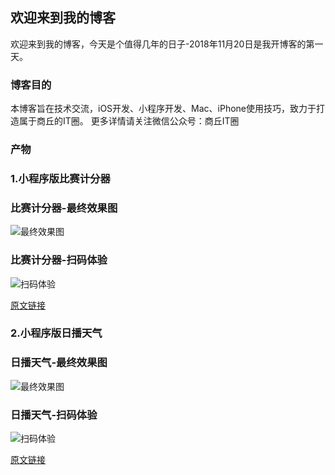 ## 欢迎来到我的博客

欢迎来到我的博客，今天是个值得几年的日子-2018年11月20日是我开博客的第一天。

### 博客目的

本博客旨在技术交流，iOS开发、小程序开发、Mac、iPhone使用技巧，致力于打造属于商丘的IT圈。
更多详情请关注微信公众号：商丘IT圈

### 产物

### 1.小程序版比赛计分器

### 比赛计分器-最终效果图

![最终效果图](https://upload-images.jianshu.io/upload_images/4966588-778a81ad10967778.gif?imageMogr2/auto-orient/strip)

### 比赛计分器-扫码体验
![扫码体验](https://upload-images.jianshu.io/upload_images/4966588-442ffcaf83a4ec0e.jpg?imageMogr2/auto-orient/strip%7CimageView2/2/w/1240)

[原文链接](https://www.jianshu.com/p/07c5870cab0a)

### 2.小程序版日播天气

### 日播天气-最终效果图

![最终效果图](https://upload-images.jianshu.io/upload_images/4966588-7d0990103cf014db.gif?imageMogr2/auto-orient/strip)

### 日播天气-扫码体验

![扫码体验](https://upload-images.jianshu.io/upload_images/4966588-4ece89c59aae8ec5.jpg?imageMogr2/auto-orient/strip%7CimageView2/2/w/1240)

[原文链接](https://www.jianshu.com/p/f344784175ce)

